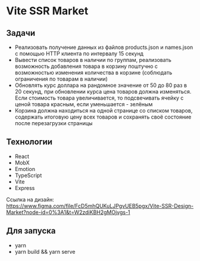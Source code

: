 # Vite SSR Market

## Задачи

- Реализовать получение данных из файлов products.json и names.json с помощью HTTP клиента по интервалу 15 секунд
- Вывести список товаров в наличии по группам, реализовать возможность добавления товара в корзину поштучно с возможностью изменения количества в корзине (соблюдать ограничения по товарам в наличии)
- Обновлять курс доллара на рандомное значение от 50 до 80 раз в 20 секунд, при обновлении курса цена товаров должна изменяться.
Если стоимость товара увеличивается, то подсвечивать ячейку с ценой товара красным, если уменьшается - зелёным
- Корзина должна находиться на одной странице со списком товаров, содержать итоговую цену всех товаров и сохранять своё состояние после перезагрузки страницы

## Технологии

- React
- MobX
- Emotion
- TypeScript
- Vite
- Express

Ссылка на дизайн:
https://www.figma.com/file/FcD5mhQUKuLJPgvUEB5pgx/Vite-SSR-Design-Market?node-id=0%3A1&t=W2zdiKBH2gMOjvgs-1

## Для запуска

- yarn
- yarn build && yarn serve
